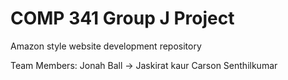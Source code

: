 # COMP 341 Group J Project
 Amazon style website development repository

Team Members:
Jonah Ball ->
Jaskirat kaur
Carson Senthilkumar
